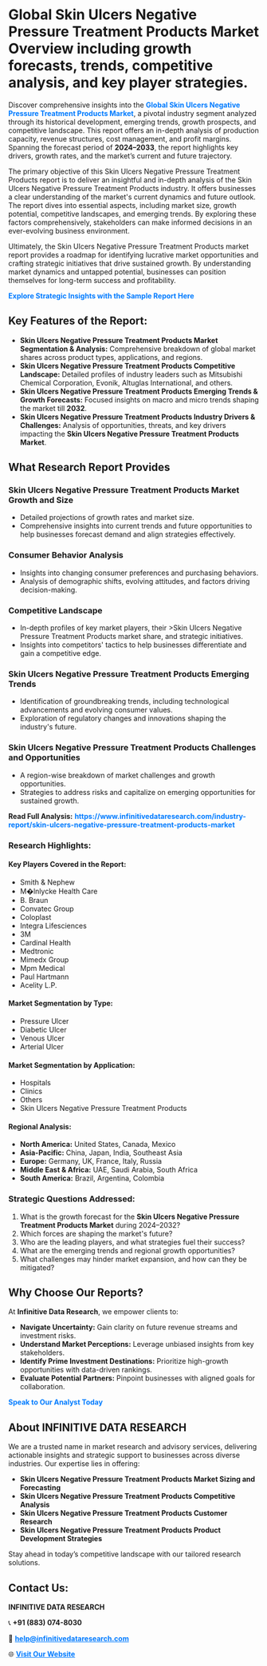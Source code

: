 <h1>Global Skin Ulcers Negative Pressure Treatment Products Market Overview including growth forecasts, trends, competitive analysis, and key player strategies.</h1>
<p>
Discover comprehensive insights into the 
<a href="https://www.infinitivedataresearch.com/industry-report/skin-ulcers-negative-pressure-treatment-products-market" rel="dofollow" style="color: #007BFF; text-decoration: none;"><strong>Global Skin Ulcers Negative Pressure Treatment Products Market</strong></a>, a pivotal industry segment analyzed through its historical development, emerging trends, growth prospects, and competitive landscape. This report offers an in-depth analysis of production capacity, revenue structures, cost management, and profit margins. Spanning the forecast period of <strong>2024–2033</strong>, the report highlights key drivers, growth rates, and the market’s current and future trajectory.
</p>
<p>
The primary objective of this Skin Ulcers Negative Pressure Treatment Products report is to deliver an insightful and in-depth analysis of the Skin Ulcers Negative Pressure Treatment Products industry. It offers businesses a clear understanding of the market's current dynamics and future outlook. The report dives into essential aspects, including market size, growth potential, competitive landscapes, and emerging trends. By exploring these factors comprehensively, stakeholders can make informed decisions in an ever-evolving business environment.
</p>
<p>
Ultimately, the Skin Ulcers Negative Pressure Treatment Products market report provides a roadmap for identifying lucrative market opportunities and crafting strategic initiatives that drive sustained growth. By understanding market dynamics and untapped potential, businesses can position themselves for long-term success and profitability.
</p>
<p>
<a href="https://www.infinitivedataresearch.com/request-sample/reportId=102446" style="color: #007BFF; text-decoration: none;"><strong>Explore Strategic Insights with the Sample Report Here</strong></a>
</p>

<h2>Key Features of the Report:</h2>
<ul>
<li><strong>Skin Ulcers Negative Pressure Treatment Products Market Segmentation & Analysis:</strong> Comprehensive breakdown of global market shares across product types, applications, and regions.</li>
<li><strong>Skin Ulcers Negative Pressure Treatment Products Competitive Landscape:</strong> Detailed profiles of industry leaders such as Mitsubishi Chemical Corporation, Evonik, Altuglas International, and others.</li>
<li><strong>Skin Ulcers Negative Pressure Treatment Products Emerging Trends & Growth Forecasts:</strong> Focused insights on macro and micro trends shaping the market till <strong>2032</strong>.</li>
<li><strong>Skin Ulcers Negative Pressure Treatment Products Industry Drivers & Challenges:</strong> Analysis of opportunities, threats, and key drivers impacting the <strong>Skin Ulcers Negative Pressure Treatment Products Market</strong>.</li>
</ul>

<h2>What Research Report Provides</h2>
<h3>Skin Ulcers Negative Pressure Treatment Products Market Growth and Size</h3>
<ul>
<li>Detailed projections of growth rates and market size.</li>
<li>Comprehensive insights into current trends and future opportunities to help businesses forecast demand and align strategies effectively.</li>
</ul>

<h3>Consumer Behavior Analysis</h3>
<ul>
<li>Insights into changing consumer preferences and purchasing behaviors.</li>
<li>Analysis of demographic shifts, evolving attitudes, and factors driving decision-making.</li>
</ul>

<h3>Competitive Landscape</h3>
<ul>
<li>In-depth profiles of key market players, their >Skin Ulcers Negative Pressure Treatment Products market share, and strategic initiatives.</li>
<li>Insights into competitors' tactics to help businesses differentiate and gain a competitive edge.</li>
</ul>

<h3>Skin Ulcers Negative Pressure Treatment Products Emerging Trends</h3>
<ul>
<li>Identification of groundbreaking trends, including technological advancements and evolving consumer values.</li>
<li>Exploration of regulatory changes and innovations shaping the industry's future.</li>
</ul>

<h3>Skin Ulcers Negative Pressure Treatment Products Challenges and Opportunities</h3>
<ul>
<li>A region-wise breakdown of market challenges and growth opportunities.</li>
<li>Strategies to address risks and capitalize on emerging opportunities for sustained growth.</li>
</ul>
<p><strong>Read Full Analysis:</strong> <a href="https://www.infinitivedataresearch.com/industry-report/skin-ulcers-negative-pressure-treatment-products-market" rel="dofollow" style="color: #007BFF; text-decoration: none;"><strong>https://www.infinitivedataresearch.com/industry-report/skin-ulcers-negative-pressure-treatment-products-market</strong></a></p>
<h3>Research Highlights:</h3>
<h4>Key Players Covered in the Report:</h4>
<ul><li>Smith &amp; Nephew</li><li>M�lnlycke Health Care</li><li>B. Braun</li><li>Convatec Group</li><li>Coloplast</li><li>Integra Lifesciences</li><li>3M</li><li>Cardinal Health</li><li>Medtronic</li><li>Mimedx Group</li><li>Mpm Medical</li><li>Paul Hartmann</li><li>Acelity L.P.</li></ul>
<h4>Market Segmentation by Type:</h4>
<ul><li>Pressure Ulcer</li><li>Diabetic Ulcer</li><li>Venous Ulcer</li><li>Arterial Ulcer</li></ul>
<h4>Market Segmentation by Application:</h4>
<ul><li>Hospitals</li><li>Clinics</li><li>Others</li><li>Skin Ulcers Negative Pressure Treatment Products</li></ul>

<h4>Regional Analysis:</h4>
<ul>
<li><strong>North America:</strong> United States, Canada, Mexico</li>
<li><strong>Asia-Pacific:</strong> China, Japan, India, Southeast Asia</li>
<li><strong>Europe:</strong> Germany, UK, France, Italy, Russia</li>
<li><strong>Middle East & Africa:</strong> UAE, Saudi Arabia, South Africa</li>
<li><strong>South America:</strong> Brazil, Argentina, Colombia</li>
</ul>

<h3>Strategic Questions Addressed:</h3>
<ol>
<li>What is the growth forecast for the <strong>Skin Ulcers Negative Pressure Treatment Products Market</strong> during 2024–2032?</li>
<li>Which forces are shaping the market's future?</li>
<li>Who are the leading players, and what strategies fuel their success?</li>
<li>What are the emerging trends and regional growth opportunities?</li>
<li>What challenges may hinder market expansion, and how can they be mitigated?</li>
</ol>

<h2>Why Choose Our Reports?</h2>
<p>At <strong>Infinitive Data Research</strong>, we empower clients to:</p>
<ul>
<li><strong>Navigate Uncertainty:</strong> Gain clarity on future revenue streams and investment risks.</li>
<li><strong>Understand Market Perceptions:</strong> Leverage unbiased insights from key stakeholders.</li>
<li><strong>Identify Prime Investment Destinations:</strong> Prioritize high-growth opportunities with data-driven rankings.</li>
<li><strong>Evaluate Potential Partners:</strong> Pinpoint businesses with aligned goals for collaboration.</li>
</ul>
<p><a href="https://www.infinitivedataresearch.com/industry-report/skin-ulcers-negative-pressure-treatment-products-market" rel="dofollow" style="color: #007BFF; text-decoration: none;"><strong>Speak to Our Analyst Today</strong></a></p>

<h2>About INFINITIVE DATA RESEARCH</h2>
<p>We are a trusted name in market research and advisory services, delivering actionable insights and strategic support to businesses across diverse industries. Our expertise lies in offering:</p>
<ul>
<li><strong>Skin Ulcers Negative Pressure Treatment Products Market Sizing and Forecasting</strong></li>
<li><strong>Skin Ulcers Negative Pressure Treatment Products Competitive Analysis</strong></li>
<li><strong>Skin Ulcers Negative Pressure Treatment Products Customer Research</strong></li>
<li><strong>Skin Ulcers Negative Pressure Treatment Products Product Development Strategies</strong></li>
</ul>
<p>Stay ahead in today’s competitive landscape with our tailored research solutions.</p>

<h2>Contact Us:</h2>
<p><strong>INFINITIVE DATA RESEARCH</strong></p>
<p>📞 <strong>+91 (883) 074-8030</strong></p>
<p>📧 <strong><a href="mailto:help@infinitivedataresearch.com" style="color: #007BFF;">help@infinitivedataresearch.com</a></strong></p>
<p>🌐 <strong><a href="https://www.infinitivedataresearch.com" rel="dofollow" style="color: #007BFF;">Visit Our Website</a></strong></p>